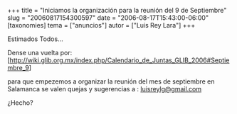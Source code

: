 +++
title = "Iniciamos la organización para la reunión del 9 de Septiembre"
slug = "20060817154300597"
date = "2006-08-17T15:43:00-06:00"
[taxonomies]
tema = ["anuncios"]
autor = ["Luis Rey Lara"]
+++

Estimados Todos…

Dense una vuelta por:
\[<a href="http://wiki.glib.org.mx/index.php/Calendario_de_Juntas_GLIB_2006#Septiembre_9">http://wiki.glib.org.mx/index.php/Calendario_de_Juntas_GLIB_2006#Septiembre_9</a>\]

para que empezemos a organizar la reunión del mes de septiembre en
Salamanca se valen quejas y sugerencias a : <luisreylg@gmail.com>

¿Hecho?
